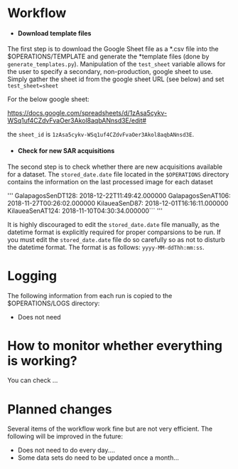 # Workflow

* #### Download template files
The first step is to download the Google Sheet file as a *.csv file into the $OPERATIONS/TEMPLATE and generate the *template files (done by `generate_templates.py`). Manipulation of the `test_sheet` variable allows for the user to specify a secondary, non-production, google sheet to use. Simply gather the sheet id from the google sheet URL (see below) and set `test_sheet=sheet` 

For the below google sheet:

https://docs.google.com/spreadsheets/d/1zAsa5cykv-WSq1uf4CZdvFvaOer3Akol8aqbANnsd3E/edit#

the `sheet_id` is `1zAsa5cykv-WSq1uf4CZdvFvaOer3Akol8aqbANnsd3E`. 


* #### Check for new SAR acquisitions
The second step is to check whether there are new acquisitions available for a dataset. The `stored_date.date` file located in the `$OPERATIONS` directory contains the information on the last processed image for each dataset 

'''
GalapagosSenDT128: 2018-12-22T11:49:42.000000
GalapagosSenAT106: 2018-11-27T00:26:02.000000
KilaueaSenD87: 2018-12-01T16:16:11.000000
KilaueaSenAT124: 2018-11-10T04:30:34.000000```
'''

It is highly discouraged to edit the `stored_date.date` file manually, as the datetime format is explicitly required for proper comparsions to be run. If you must edit the `stored_date.date` file do so carefully so as not to disturb the datetime format. The format is as follows: `yyyy-MM-ddThh:mm:ss`.

# Logging
The following information from each run is copied to the $OPERATIONS/LOGS directory:
* Does not need 

# How to monitor whether everything is working?
You can check ...


# Planned changes
 
Several items of the workflow  work fine but are not very efficient. The following will be improved in the future:

* Does not need to do every day....
* Some data sets do need to be updated once a month...
